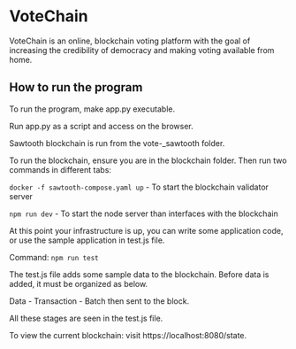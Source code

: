 # VoteChain
VoteChain is an online, blockchain voting platform with the goal of increasing the credibility of democracy and making
voting available from home.

## How to run the program

To run the program, make app.py executable.

Run app.py as a script and access on the browser.

Sawtooth blockchain is run from the vote-_sawtooth folder.

To run the blockchain, ensure you are in the blockchain folder. Then run two commands in different tabs:

`docker -f sawtooth-compose.yaml up` - To start the blockchain validator server 

`npm run dev` -
To start the node server than interfaces with the blockchain

At this point your infrastructure is up, you can write some application code, or use the sample application in test.js file.

Command: `npm run test`

The test.js file adds some sample data to the blockchain. Before data is added, it must be organized as below.

Data - Transaction - Batch then sent to the block.

All these stages are seen in the test.js file.

To view the current blockchain: visit https://localhost:8080/state.
